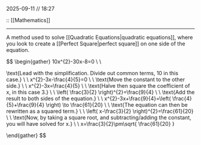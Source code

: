 2025-09-11 // 18:27

:: [[Mathematics]]

---

A method used to solve [[Quadratic Equations|quadratic equations]], where you look to create a [[Perfect Square|perfect square]] on one side of the equation.

$$
\begin{gather}
10x^{2}-30x-8=0 \\ \\

\text{Lead with the simplification. Divide out common terms, 10 in this case.} \\ \\
x^{2}-3x-\frac{4}{5}=0 \\ \\
\text{Move the constant to the other side.} \\ \\
x^{2}-3x=\frac{4}{5} \\ \\
\text{Halve then square the coefficient of x, in this case 3.} \\ \\
\left( \frac{3}{2} \right)^{2}=\frac{9}{4} \\ \\
\text{Add the result to both sides of the equation.} \\ \\
x^{2}-3x+\frac{9}{4}=\left( \frac{4}{5}+\frac{9}{4} \right) \to \frac{61}{20} \\ \\
\text{The equation can then be rewritten as a squared term.} \\ \\
\left( x-\frac{3}{2} \right)^{2}=\frac{61}{20} \\ \\
\text{Now, by taking a square root, and subtracting/adding the constant, you will have solved for x.} \\ \\
x=\frac{3}{2}\pm\sqrt{ \frac{61}{20} }

\end{gather}
$$
